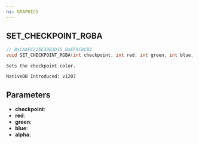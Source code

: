 ```yaml
---
ns: GRAPHICS
---
```

## SET_CHECKPOINT_RGBA

```c
// 0xCAAFC225E33B1D15 0xEF9C8CB3
void SET_CHECKPOINT_RGBA(int checkpoint, int red, int green, int blue, int alpha);
```

```
Sets the checkpoint color.

NativeDB Introduced: v1207
```

## Parameters
* **checkpoint**:
* **red**:
* **green**:
* **blue**:
* **alpha**:
